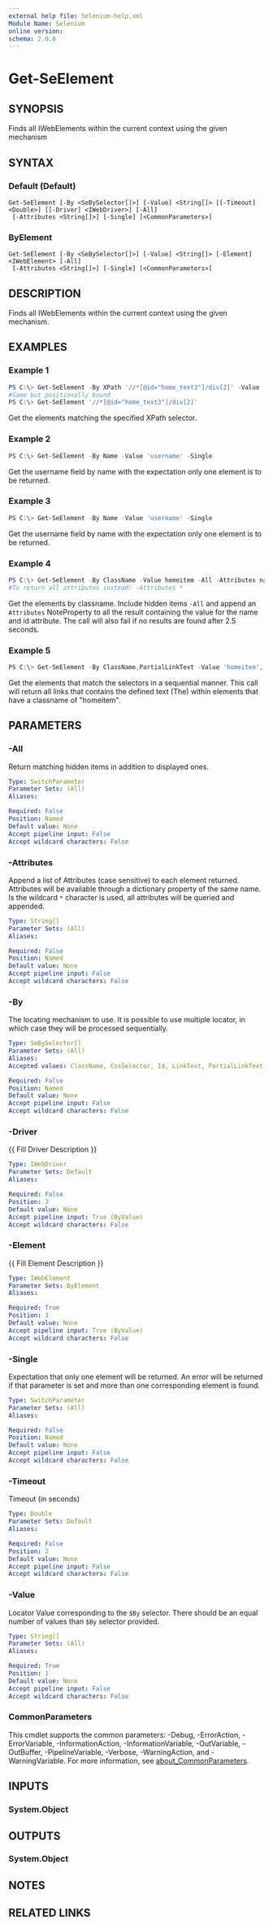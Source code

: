 ```yaml
---
external help file: Selenium-help.xml
Module Name: Selenium
online version:
schema: 2.0.0
---
```


# Get-SeElement

## SYNOPSIS
	
Finds all IWebElements within the current context using the given mechanism

## SYNTAX

### Default (Default)
```
Get-SeElement [-By <SeBySelector[]>] [-Value] <String[]> [[-Timeout] <Double>] [[-Driver] <IWebDriver>] [-All]
 [-Attributes <String[]>] [-Single] [<CommonParameters>]
```

### ByElement
```
Get-SeElement [-By <SeBySelector[]>] [-Value] <String[]> [-Element] <IWebElement> [-All]
 [-Attributes <String[]>] [-Single] [<CommonParameters>]
```

## DESCRIPTION
Finds all IWebElements within the current context using the given mechanism.

## EXAMPLES

### Example 1
```powershell
PS C:\> Get-SeElement -By XPath '//*[@id="home_text3"]/div[2]' -Value '//*[@id="home_text3"]/div[2]'
#Same but positionally bound
PS C:\> Get-SeElement '//*[@id="home_text3"]/div[2]'
```
Get the elements matching the specified XPath selector.

### Example 2
```powershell
PS C:\> Get-SeElement -By Name -Value 'username' -Single
```

Get the username field by name with the expectation only one element is to be returned.

### Example 3
```powershell
PS C:\> Get-SeElement -By Name -Value 'username' -Single
```

Get the username field by name with the expectation only one element is to be returned.

### Example 4
```powershell
PS C:\> Get-SeElement -By ClassName -Value homeitem -All -Attributes name, id -Timeout 2.5
#To return all attributes instead: -Attributes *
```

Get the elements by classname. Include hidden items `-All` and append an `Attributes` NoteProperty to all the result containing the value for the name and id attribute. The call will also fail if no results are found after 2.5 seconds.

### Example 5
```powershell
PS C:\> Get-SeElement -By ClassName,PartialLinkText -Value 'homeitem','The'
```

Get the elements that match the selectors in a sequential manner. This call will return all links that contains the defined text (The) within elements that have a classname of "homeitem".

## PARAMETERS

### -All
Return matching hidden items in addition to displayed ones. 

```yaml
Type: SwitchParameter
Parameter Sets: (All)
Aliases:

Required: False
Position: Named
Default value: None
Accept pipeline input: False
Accept wildcard characters: False
```

### -Attributes
Append a list of Attributes (case sensitive) to each element returned. Attributes will be available through a dictionary property of the same name. Is the wildcard `*` character is used, all attributes will be queried and appended.

```yaml
Type: String[]
Parameter Sets: (All)
Aliases:

Required: False
Position: Named
Default value: None
Accept pipeline input: False
Accept wildcard characters: False
```

### -By
The locating mechanism to use. It is possible to use multiple locator, in which case they will be processed sequentially.

```yaml
Type: SeBySelector[]
Parameter Sets: (All)
Aliases:
Accepted values: ClassName, CssSelector, Id, LinkText, PartialLinkText, Name, TagName, XPath

Required: False
Position: Named
Default value: None
Accept pipeline input: False
Accept wildcard characters: False
```

### -Driver
{{ Fill Driver Description }}

```yaml
Type: IWebDriver
Parameter Sets: Default
Aliases:

Required: False
Position: 3
Default value: None
Accept pipeline input: True (ByValue)
Accept wildcard characters: False
```

### -Element
{{ Fill Element Description }}

```yaml
Type: IWebElement
Parameter Sets: ByElement
Aliases:

Required: True
Position: 3
Default value: None
Accept pipeline input: True (ByValue)
Accept wildcard characters: False
```

### -Single
Expectation that only one element will be returned. An error will be returned if that parameter is set and more than one corresponding element is found.

```yaml
Type: SwitchParameter
Parameter Sets: (All)
Aliases:

Required: False
Position: Named
Default value: None
Accept pipeline input: False
Accept wildcard characters: False
```

### -Timeout
Timeout (in seconds)

```yaml
Type: Double
Parameter Sets: Default
Aliases:

Required: False
Position: 2
Default value: None
Accept pipeline input: False
Accept wildcard characters: False
```

### -Value
Locator Value corresponding to the `$By` selector. There should be an equal number of values than `$By` selector provided.

```yaml
Type: String[]
Parameter Sets: (All)
Aliases:

Required: True
Position: 1
Default value: None
Accept pipeline input: False
Accept wildcard characters: False
```

### CommonParameters
This cmdlet supports the common parameters: -Debug, -ErrorAction, -ErrorVariable, -InformationAction, -InformationVariable, -OutVariable, -OutBuffer, -PipelineVariable, -Verbose, -WarningAction, and -WarningVariable. For more information, see [about_CommonParameters](http://go.microsoft.com/fwlink/?LinkID=113216).

## INPUTS

### System.Object

## OUTPUTS

### System.Object
## NOTES

## RELATED LINKS

